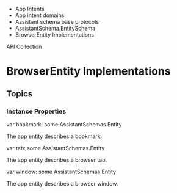 

- App Intents
- App intent domains
- Assistant schema base protocols
- AssistantSchema.EntitySchema
-  BrowserEntity Implementations 

API Collection

# BrowserEntity Implementations

## Topics

### Instance Properties

var bookmark: some AssistantSchemas.Entity

The app entity describes a bookmark.

var tab: some AssistantSchemas.Entity

The app entity describes a browser tab.

var window: some AssistantSchemas.Entity

The app entity describes a browser window.

